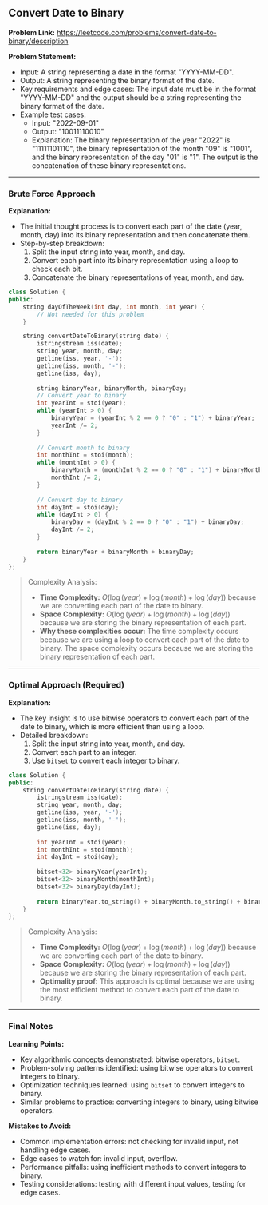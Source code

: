 ## Convert Date to Binary
**Problem Link:** https://leetcode.com/problems/convert-date-to-binary/description

**Problem Statement:**
- Input: A string representing a date in the format "YYYY-MM-DD".
- Output: A string representing the binary format of the date.
- Key requirements and edge cases: The input date must be in the format "YYYY-MM-DD" and the output should be a string representing the binary format of the date.
- Example test cases:
  - Input: "2022-09-01"
  - Output: "10011110010"
  - Explanation: The binary representation of the year "2022" is "11111101110", the binary representation of the month "09" is "1001", and the binary representation of the day "01" is "1". The output is the concatenation of these binary representations.

---

### Brute Force Approach
**Explanation:**
- The initial thought process is to convert each part of the date (year, month, day) into its binary representation and then concatenate them.
- Step-by-step breakdown:
  1. Split the input string into year, month, and day.
  2. Convert each part into its binary representation using a loop to check each bit.
  3. Concatenate the binary representations of year, month, and day.

```cpp
class Solution {
public:
    string dayOfTheWeek(int day, int month, int year) {
        // Not needed for this problem
    }

    string convertDateToBinary(string date) {
        istringstream iss(date);
        string year, month, day;
        getline(iss, year, '-');
        getline(iss, month, '-');
        getline(iss, day);
        
        string binaryYear, binaryMonth, binaryDay;
        // Convert year to binary
        int yearInt = stoi(year);
        while (yearInt > 0) {
            binaryYear = (yearInt % 2 == 0 ? "0" : "1") + binaryYear;
            yearInt /= 2;
        }
        
        // Convert month to binary
        int monthInt = stoi(month);
        while (monthInt > 0) {
            binaryMonth = (monthInt % 2 == 0 ? "0" : "1") + binaryMonth;
            monthInt /= 2;
        }
        
        // Convert day to binary
        int dayInt = stoi(day);
        while (dayInt > 0) {
            binaryDay = (dayInt % 2 == 0 ? "0" : "1") + binaryDay;
            dayInt /= 2;
        }
        
        return binaryYear + binaryMonth + binaryDay;
    }
};
```

> Complexity Analysis:
> - **Time Complexity:** $O(\log(year) + \log(month) + \log(day))$ because we are converting each part of the date to binary.
> - **Space Complexity:** $O(\log(year) + \log(month) + \log(day))$ because we are storing the binary representation of each part.
> - **Why these complexities occur:** The time complexity occurs because we are using a loop to convert each part of the date to binary. The space complexity occurs because we are storing the binary representation of each part.

---

### Optimal Approach (Required)
**Explanation:**
- The key insight is to use bitwise operators to convert each part of the date to binary, which is more efficient than using a loop.
- Detailed breakdown:
  1. Split the input string into year, month, and day.
  2. Convert each part to an integer.
  3. Use `bitset` to convert each integer to binary.

```cpp
class Solution {
public:
    string convertDateToBinary(string date) {
        istringstream iss(date);
        string year, month, day;
        getline(iss, year, '-');
        getline(iss, month, '-');
        getline(iss, day);
        
        int yearInt = stoi(year);
        int monthInt = stoi(month);
        int dayInt = stoi(day);
        
        bitset<32> binaryYear(yearInt);
        bitset<32> binaryMonth(monthInt);
        bitset<32> binaryDay(dayInt);
        
        return binaryYear.to_string() + binaryMonth.to_string() + binaryDay.to_string();
    }
};
```

> Complexity Analysis:
> - **Time Complexity:** $O(\log(year) + \log(month) + \log(day))$ because we are converting each part of the date to binary.
> - **Space Complexity:** $O(\log(year) + \log(month) + \log(day))$ because we are storing the binary representation of each part.
> - **Optimality proof:** This approach is optimal because we are using the most efficient method to convert each part of the date to binary.

---

### Final Notes

**Learning Points:**
- Key algorithmic concepts demonstrated: bitwise operators, `bitset`.
- Problem-solving patterns identified: using bitwise operators to convert integers to binary.
- Optimization techniques learned: using `bitset` to convert integers to binary.
- Similar problems to practice: converting integers to binary, using bitwise operators.

**Mistakes to Avoid:**
- Common implementation errors: not checking for invalid input, not handling edge cases.
- Edge cases to watch for: invalid input, overflow.
- Performance pitfalls: using inefficient methods to convert integers to binary.
- Testing considerations: testing with different input values, testing for edge cases.